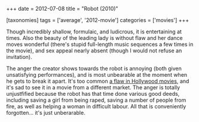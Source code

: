 +++
date = 2012-07-08
title = "Robot (2010)"

[taxonomies]
tags = ['average', '2012-movie']
categories = ['movies']
+++

Though incredibly shallow, formulaic, and ludicrous, it is entertaining
at times. Also the beauty of the leading lady is without flaw and her
dance moves wonderful (there\'s stupid full-length music sequences a few
times in the movie), and sex appeal nearly absent (though I would not
refuse an invitation).

The anger the creator shows towards the robot is annoying (both given
unsatisfying performances), and is most unbearable at the moment when he
gets to break it apart. It\'s too common [a flaw in Hollywood movies],
and it\'s sad to see it in a movie from a different market. The anger is
totally unjustfified because the robot has that time done various good
deeds, including saving a girl from being raped, saving a number of
people from fire, as well as helping a woman in difficult labour. All
that is conveniently forgotten\... it\'s just unberarable.

  [a flaw in Hollywood movies]: http://movies.tshepang.net/unforgiving-characters-are-annoying
